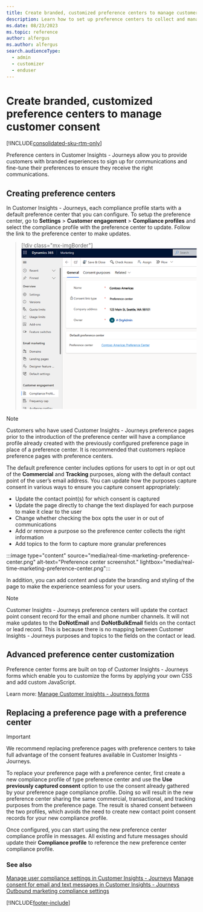 ```yaml
---
title: Create branded, customized preference centers to manage customer consent
description: Learn how to set up preference centers to collect and manage consent from your customers.
ms.date: 08/23/2023
ms.topic: reference
author: alfergus
ms.author: alfergus
search.audienceType: 
  - admin
  - customizer
  - enduser
---
```


# Create branded, customized preference centers to manage customer consent

[!INCLUDE[consolidated-sku-rtm-only](./includes/consolidated-sku-rtm-only.md)]

Preference centers in Customer Insights - Journeys allow you to provide customers with branded experiences to sign up for communications and fine-tune their preferences to ensure they receive the right communications.

## Creating preference centers

In Customer Insights - Journeys, each compliance profile starts with a default preference center that you can configure. To setup the preference center, go to **Settings** > **Customer engagement** > **Compliance profiles** and select the compliance profile with the preference center to update. Follow the link to the preference center to make updates.

> [!div class="mx-imgBorder"]
> ![Compliance profile screenshot.](media/real-time-marketing-compliance-profile.png "Compliance profile screenshot")

> [!NOTE]
> Customers who have used Customer Insights - Journeys preference pages prior to the introduction of the preference center will have a compliance profile already created with the previously configured preference page in place of a preference center. It is recommended that customers replace preference pages with preference centers.

The default preference center includes options for users to opt in or opt out of the **Commercial** and **Tracking** purposes, along with the default contact point of the user’s email address. You can update how the purposes capture consent in various ways to ensure you capture consent appropriately:

- Update the contact point(s) for which consent is captured
- Update the page directly to change the text displayed for each purpose to make it clear to the user
- Change whether checking the box opts the user in or out of communications
- Add or remove a purpose so the preference center collects the right information
- Add topics to the form to capture more granular preferences

:::image type="content" source="media/real-time-marketing-preference-center.png" alt-text="Preference center screenshot." lightbox="media/real-time-marketing-preference-center.png":::

In addition, you can add content and update the branding and styling of the page to make the experience seamless for your users.

> [!NOTE]
> Customer Insights - Journeys preference centers will update the contact point consent record for the email and phone number channels. It will not make updates to the **DoNotEmail** and **DoNotBulkEmail** fields on the contact or lead record. This is because there is no mapping between Customer Insights - Journeys purposes and topics to the fields on the contact or lead.

## Advanced preference center customization
Preference center forms are built on top of Customer Insights - Journeys forms which enable you to customize the forms by applying your own CSS and add custom JavaScript.

Learn more: [Manage Customer Insights - Journeys forms](real-time-marketing-manage-forms.md#advanced-form-customization)

## Replacing a preference page with a preference center
> [!IMPORTANT]
> We recommend replacing preference pages with preference centers to take full advantage of the consent features available in Customer Insights - Journeys.

To replace your preference page with a preference center, first create a new compliance profile of type preference center and use the **Use previously captured consent** option to use the consent already gathered by your preference page compliance profile. Doing so will result in the new preference center sharing the same commercial, transactional, and tracking purposes from the preference page. The result is shared consent between the two profiles, which avoids the need to create new contact point consent records for your new compliance profile.

Once configured, you can start using the new preference center compliance profile in messages. All existing and future messages should update their **Compliance profile** to reference the new preference center compliance profile.

### See also

[Manage user compliance settings in Customer Insights - Journeys](real-time-marketing-compliance-settings.md)
[Manage consent for email and text messages in Customer Insights - Journeys](real-time-marketing-email-text-consent.md)
[Outbound marketing compliance settings](privacy-use-features.md)

[!INCLUDE[footer-include](./includes/footer-banner.md)]
